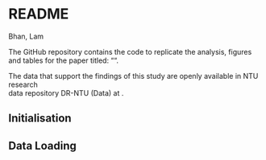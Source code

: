 # README
Bhan, Lam

The GitHub repository contains the code to replicate the analysis,
figures and tables for the paper titled: ““.

The data that support the findings of this study are openly available in
NTU research  
data repository DR-NTU (Data) at .

## Initialisation

## Data Loading

## 

